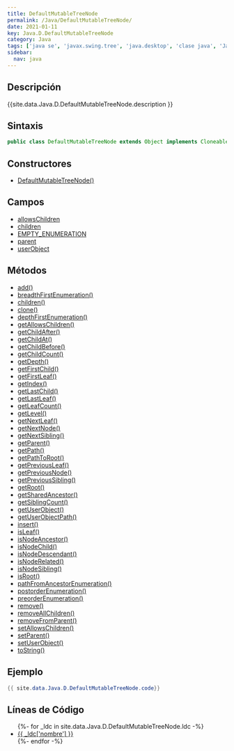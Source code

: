 ```yaml
---
title: DefaultMutableTreeNode
permalink: /Java/DefaultMutableTreeNode/
date: 2021-01-11
key: Java.D.DefaultMutableTreeNode
category: Java
tags: ['java se', 'javax.swing.tree', 'java.desktop', 'clase java', 'Java 1.0']
sidebar: 
  nav: java
---
```


## Descripción
{{site.data.Java.D.DefaultMutableTreeNode.description }}

## Sintaxis
~~~java
public class DefaultMutableTreeNode extends Object implements Cloneable, MutableTreeNode, Serializable
~~~

## Constructores
* [DefaultMutableTreeNode()](/Java/DefaultMutableTreeNode/DefaultMutableTreeNode/)

## Campos
* [allowsChildren](/Java/DefaultMutableTreeNode/allowsChildren)
* [children](/Java/DefaultMutableTreeNode/children)
* [EMPTY_ENUMERATION](/Java/DefaultMutableTreeNode/EMPTY_ENUMERATION)
* [parent](/Java/DefaultMutableTreeNode/parent)
* [userObject](/Java/DefaultMutableTreeNode/userObject)

## Métodos
* [add()](/Java/DefaultMutableTreeNode/add)
* [breadthFirstEnumeration()](/Java/DefaultMutableTreeNode/breadthFirstEnumeration)
* [children()](/Java/DefaultMutableTreeNode/children)
* [clone()](/Java/DefaultMutableTreeNode/clone)
* [depthFirstEnumeration()](/Java/DefaultMutableTreeNode/depthFirstEnumeration)
* [getAllowsChildren()](/Java/DefaultMutableTreeNode/getAllowsChildren)
* [getChildAfter()](/Java/DefaultMutableTreeNode/getChildAfter)
* [getChildAt()](/Java/DefaultMutableTreeNode/getChildAt)
* [getChildBefore()](/Java/DefaultMutableTreeNode/getChildBefore)
* [getChildCount()](/Java/DefaultMutableTreeNode/getChildCount)
* [getDepth()](/Java/DefaultMutableTreeNode/getDepth)
* [getFirstChild()](/Java/DefaultMutableTreeNode/getFirstChild)
* [getFirstLeaf()](/Java/DefaultMutableTreeNode/getFirstLeaf)
* [getIndex()](/Java/DefaultMutableTreeNode/getIndex)
* [getLastChild()](/Java/DefaultMutableTreeNode/getLastChild)
* [getLastLeaf()](/Java/DefaultMutableTreeNode/getLastLeaf)
* [getLeafCount()](/Java/DefaultMutableTreeNode/getLeafCount)
* [getLevel()](/Java/DefaultMutableTreeNode/getLevel)
* [getNextLeaf()](/Java/DefaultMutableTreeNode/getNextLeaf)
* [getNextNode()](/Java/DefaultMutableTreeNode/getNextNode)
* [getNextSibling()](/Java/DefaultMutableTreeNode/getNextSibling)
* [getParent()](/Java/DefaultMutableTreeNode/getParent)
* [getPath()](/Java/DefaultMutableTreeNode/getPath)
* [getPathToRoot()](/Java/DefaultMutableTreeNode/getPathToRoot)
* [getPreviousLeaf()](/Java/DefaultMutableTreeNode/getPreviousLeaf)
* [getPreviousNode()](/Java/DefaultMutableTreeNode/getPreviousNode)
* [getPreviousSibling()](/Java/DefaultMutableTreeNode/getPreviousSibling)
* [getRoot()](/Java/DefaultMutableTreeNode/getRoot)
* [getSharedAncestor()](/Java/DefaultMutableTreeNode/getSharedAncestor)
* [getSiblingCount()](/Java/DefaultMutableTreeNode/getSiblingCount)
* [getUserObject()](/Java/DefaultMutableTreeNode/getUserObject)
* [getUserObjectPath()](/Java/DefaultMutableTreeNode/getUserObjectPath)
* [insert()](/Java/DefaultMutableTreeNode/insert)
* [isLeaf()](/Java/DefaultMutableTreeNode/isLeaf)
* [isNodeAncestor()](/Java/DefaultMutableTreeNode/isNodeAncestor)
* [isNodeChild()](/Java/DefaultMutableTreeNode/isNodeChild)
* [isNodeDescendant()](/Java/DefaultMutableTreeNode/isNodeDescendant)
* [isNodeRelated()](/Java/DefaultMutableTreeNode/isNodeRelated)
* [isNodeSibling()](/Java/DefaultMutableTreeNode/isNodeSibling)
* [isRoot()](/Java/DefaultMutableTreeNode/isRoot)
* [pathFromAncestorEnumeration()](/Java/DefaultMutableTreeNode/pathFromAncestorEnumeration)
* [postorderEnumeration()](/Java/DefaultMutableTreeNode/postorderEnumeration)
* [preorderEnumeration()](/Java/DefaultMutableTreeNode/preorderEnumeration)
* [remove()](/Java/DefaultMutableTreeNode/remove)
* [removeAllChildren()](/Java/DefaultMutableTreeNode/removeAllChildren)
* [removeFromParent()](/Java/DefaultMutableTreeNode/removeFromParent)
* [setAllowsChildren()](/Java/DefaultMutableTreeNode/setAllowsChildren)
* [setParent()](/Java/DefaultMutableTreeNode/setParent)
* [setUserObject()](/Java/DefaultMutableTreeNode/setUserObject)
* [toString()](/Java/DefaultMutableTreeNode/toString)

## Ejemplo
~~~java
{{ site.data.Java.D.DefaultMutableTreeNode.code}}
~~~

## Líneas de Código
<ul>
{%- for _ldc in site.data.Java.D.DefaultMutableTreeNode.ldc -%}
   <li>
       <a href="{{_ldc['url'] }}">{{ _ldc['nombre'] }}</a>
   </li>
{%- endfor -%}
</ul>
